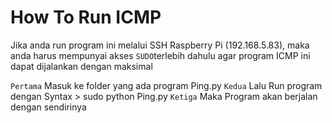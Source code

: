 # How To Run ICMP 

Jika anda run program ini melalui SSH Raspberry Pi (192.168.5.83), maka anda harus mempunyai akses `SUDO`terlebih dahulu agar program ICMP ini dapat dijalankan dengan maksimal

`Pertama` Masuk ke folder yang ada program Ping.py
`Kedua` Lalu Run program dengan Syntax > sudo python Ping.py
`Ketiga` Maka Program akan berjalan dengan sendirinya
